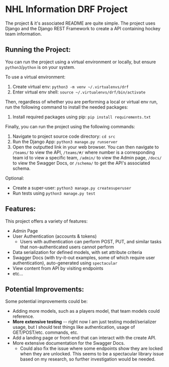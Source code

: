 # NHL Information DRF Project

The project & it's associated README are quite simple. The project uses Django and the Django REST Framework to create a API containing hockey team information.

## Running the Project:
You can run the project using a virtual environment or locally, but ensure `python3`/`python` is on your system.

To use a virtual environment:
1. Create virtual env: `python3 -m venv ~/.virtualenvs/drf`
2. Enter virtual env shell: `source ~/.virtualenvs/drf/bin/activate`

Then, regardless of whether you are performing a local or virtual env run, run the following command to install the needed packages:
1. Install required packages using pip: `pip install requirements.txt`

Finally, you can run the project using the following commands:
1. Navigate to project source code directory: `cd src`
2. Run the Django App: `python3 manage.py runserver`
3. Open the outputted link in your web browser. You can then navigate to `/teams/` to view the API, `/teams/#/` where number is a corresponding team id to view a specific team, `/admin/` to view the Admin page, `/docs/` to view the Swagger Docs, or `/schema/` to get the API's associated schema.

Optional:
- Create a super-user: `python3 manage.py createsuperuser`
- Run tests using `python3 manage.py test`

## Features:
This project offers a variety of features:
- Admin Page
- User Authentication (accounts & tokens)
  - Users with authentication can perform POST, PUT, and similar tasks that non-authenticated users cannot perform
- Data serialization for defined models, with set attribute criteria
- Swagger Docs (with try-it-out examples, some of which require user authentication), auto-generated using `spectacular`
- View content from API by visiting endpoints
- etc...

## Potential Improvements:
Some potential improvements could be:
- Adding more models, such as a players model, that team models could reference.
- **More extensive testing** -- right now I am just testing model/serializer usage, but I should test things like authentication, usage of GET/POST/etc. commands, etc.
- Add a landing page or front-end that can interact with the create API.
- More extensive documentation for the Swagger Docs.
  - Could also fix the issue where some endpoints show they are locked when they are unlocked. This seems to be a spectacular library issue based on my research, so further investigation would be needed.
